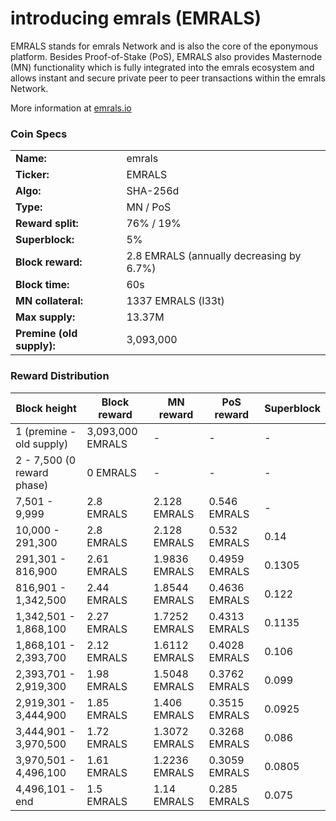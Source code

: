 introducing emrals (EMRALS)
=================================================


EMRALS stands for emrals Network and is also the core of the eponymous platform. Besides Proof-of-Stake (PoS), EMRALS also provides Masternode (MN) functionality which is fully integrated into the emrals ecosystem and allows instant and secure private peer to peer transactions within the emrals Network.

More information at [emrals.io](http://www.emrals.io)

### Coin Specs
|          |             |
|----------|-------------|
|**Name:** |emrals|
|**Ticker:**| EMRALS|
|**Algo:**| SHA-256d |
|**Type:**| MN / PoS |
|**Reward split:**| 76% / 19%|
|**Superblock:**| 5% |
|**Block reward:**| 2.8 EMRALS (annually decreasing by 6.7%)| 
|**Block time:**| 60s |
|**MN collateral:**| 1337 EMRALS (l33t)|
|**Max supply:**| 13.37M |
|**Premine (old supply):**| 3,093,000|


### Reward Distribution

| **Block height** | **Block reward**  | **MN reward**  | **PoS reward**    | **Superblock**    |
|------------------|------------------|------------------|------------------|------------------|
| 1 (premine - old supply) |3,093,000 EMRALS| -  | - | - | 
| 2 - 7,500 (0 reward phase) |0 EMRALS| -  | - | - |
| 7,501 - 9,999   |2.8 EMRALS| 2.128 EMRALS   | 0.546 EMRALS     | - |
| 10,000 - 291,300   |2.8 EMRALS| 2.128 EMRALS   | 0.532 EMRALS     | 0.14 |
| 291,301 - 816,900   |2.61 EMRALS| 1.9836 EMRALS   | 0.4959 EMRALS     | 0.1305 |
| 816,901 - 1,342,500   |2.44 EMRALS| 1.8544 EMRALS   | 0.4636 EMRALS     | 0.122 |
| 1,342,501 - 1,868,100   |2.27 EMRALS| 1.7252 EMRALS   | 0.4313 EMRALS     | 0.1135 |
| 1,868,101 - 2,393,700   |2.12 EMRALS| 1.6112 EMRALS   | 0.4028 EMRALS     | 0.106 |
| 2,393,701 - 2,919,300   |1.98 EMRALS| 1.5048 EMRALS   | 0.3762 EMRALS     | 0.099 |
| 2,919,301 - 3,444,900   |1.85 EMRALS| 1.406 EMRALS   | 0.3515 EMRALS     | 0.0925 |
| 3,444,901 - 3,970,500   |1.72 EMRALS| 1.3072 EMRALS   | 0.3268 EMRALS     | 0.086 |
| 3,970,501 - 4,496,100   |1.61 EMRALS| 1.2236 EMRALS   | 0.3059 EMRALS     | 0.0805 |
| 4,496,101 - end         |1.5 EMRALS| 1.14 EMRALS   | 0.285 EMRALS     | 0.075 |
